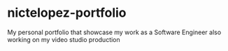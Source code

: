 # nictelopez-portfolio
My personal portfolio that showcase my work as a Software Engineer
also working on my video studio production
